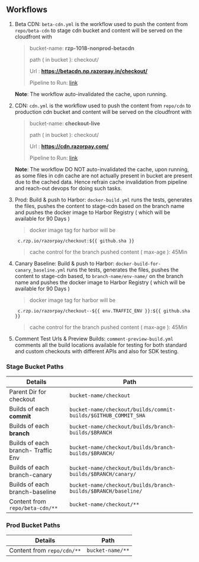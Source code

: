 ## Workflows

1.  Beta CDN: `beta-cdn.yml` is the workflow used to push the content from `repo/beta-cdn` to stage cdn bucket and content will be served on the cloudfront with

    > bucket-name: **rzp-1018-nonprod-betacdn**
    >
    > path ( in bucket ): checkout/
    >
    > Url : **https://betacdn.np.razorpay.in/checkout/**
    >
    > Pipeline to Run: [link](https://deploy.razorpay.com/#/applications/stage-checkout/executions/configure/c0d0f43b-68bb-45ad-8102-3d02c4a65837)

    **Note**: The workflow auto-invalidated the cache, upon running.

1.  CDN: `cdn.yml` is the workflow used to push the content from `repo/cdn` to production cdn bucket and content will be served on the cloudfront with

    > bucket-name: **checkout-live**
    >
    > path ( in bucket ): checkout/
    >
    > Url : **https://cdn.razorpay.com/**
    >
    > Pipeline to Run: [link](https://deploy.razorpay.com/#/applications/prod-checkout/executions/configure/e8d32db1-c61f-4d1b-a614-06f26ef287a1)

    **Note**: The workflow DO NOT auto-invalidated the cache, upon running, as some files in cdn cache are not actually present in bucket are present due to the cached data. Hence refrain cache invalidation from pipeline and reach-out devops for doing such tasks.

1.  Prod: Build & push to Harbor: `docker-build.yml` runs the tests, generates the files, pushes the content to stage-cdn based on the branch name and pushes the docker image to Harbor Registry ( which will be available for 90 Days )

    > docker image tag for harbor will be

         c.rzp.io/razorpay/checkout:${{ github.sha }}

    > cache control for the branch pushed content ( max-age ): 45Min

1.  Canary Baseline: Build & push to Harbor: `docker-build-for-canary_baseline.yml` runs the tests, generates the files, pushes the content to stage-cdn based, to `branch-name/env-name/` on the branch name and pushes the docker image to Harbor Registry ( which will be available for 90 Days )

    > docker image tag for harbor will be

         c.rzp.io/razorpay/checkout--${{ env.TRAFFIC_ENV }}:${{ github.sha }}

    > cache control for the branch pushed content ( max-age ): 45Min

1.  Comment Test Urls & Preview Builds: `comment-preview-build.yml` comments all the build locations available for testing for both standard and custom checkouts with different APIs and also for SDK testing.

### Stage Bucket Paths

| Details                            | Path                                                           |
| ---------------------------------- | -------------------------------------------------------------- |
| Parent Dir for checkout            | `bucket-name/checkout`                                         |
| Builds of each **commit**          | `bucket-name/checkout/builds/commit-builds/$GITHUB_COMMIT_SHA` |
| Builds of each **branch**          | `bucket-name/checkout/builds/branch-builds/$BRANCH`            |
| Builds of each branch- Traffic Env | `bucket-name/checkout/builds/branch-builds/$BRANCH/`           |
| Builds of each branch-canary       | `bucket-name/checkout/builds/branch-builds/$BRANCH/canary/`    |
| Builds of each branch-baseline     | `bucket-name/checkout/builds/branch-builds/$BRANCH/baseline/`  |
| Content from `repo/beta-cdn/**`    | `bucket-name/checkout/**`                                      |

### Prod Bucket Paths

| Details                    | Path             |
| -------------------------- | ---------------- |
| Content from `repo/cdn/**` | `bucket-name/**` |
